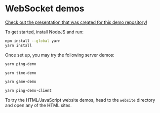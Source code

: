 # WebSocket demos

[Check out the presentation that was created for this demo repository!](https://github.com/darktohka/websocket-demos/blob/master/presentation/WebSockets.pdf)

To get started, install NodeJS and run:

```bash
npm install --global yarn
yarn install
```

Once set up, you may try the following server demos:

```bash
yarn ping-demo
```

```bash
yarn time-demo
```

```bash
yarn game-demo
```

```bash
yarn ping-demo-client
```

To try the HTML/JavaScript website demos, head to the `website` directory and open any of the HTML sites.
